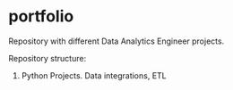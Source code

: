 # portfolio
Repository with different Data Analytics Engineer projects.

Repository structure:
1. Python Projects. Data integrations, ETL
